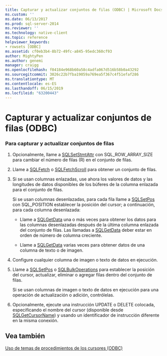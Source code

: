 ```yaml
---
title: Capturar y actualizar conjuntos de filas (ODBC) | Microsoft Docs
ms.custom: ''
ms.date: 06/13/2017
ms.prod: sql-server-2014
ms.reviewer: ''
ms.technology: native-client
ms.topic: reference
helpviewer_keywords:
- rowsets [ODBC]
ms.assetid: cf0eb3b4-8b72-49fc-a845-95edc360cf93
author: MightyPen
ms.author: genemi
manager: craigg
ms.openlocfilehash: f04184e968b60a58c4adfa067d516b58b0a43292
ms.sourcegitcommit: 3026c22b7fba19059a769ea5f367c4f51efaf286
ms.translationtype: MT
ms.contentlocale: es-ES
ms.lasthandoff: 06/15/2019
ms.locfileid: "63200443"
---
```

# <a name="fetch-and-update-rowsets-odbc"></a>Capturar y actualizar conjuntos de filas (ODBC)
    
### <a name="to-fetch-and-update-rowsets"></a>Para capturar y actualizar conjuntos de filas  
  
1.  Opcionalmente, llame a [SQLSetStmtAttr](../../native-client-odbc-api/sqlsetstmtattr.md) con SQL_ROW_ARRAY_SIZE para cambiar el número de filas (R) en el conjunto de filas.  
  
2.  Llame a [SQLFetch](https://go.microsoft.com/fwlink/?LinkId=58401) o [SQLFetchScroll](../../native-client-odbc-api/sqlfetchscroll.md) para obtener un conjunto de filas.  
  
3.  Si se usan columnas enlazadas, use ahora los valores de datos y las longitudes de datos disponibles de los búferes de la columna enlazada para el conjunto de filas.  
  
     Si se usan columnas desenlazadas, para cada fila llame a [SQLSetPos](https://go.microsoft.com/fwlink/?LinkId=58407) con SQL_POSITION establecer la posición del cursor; a continuación, para cada columna desenlazada:  
  
    -   Llame a [SQLGetData](../../native-client-odbc-api/sqlgetdata.md) una o más veces para obtener los datos para las columnas desenlazadas después de la última columna enlazada del conjunto de filas. Las llamadas a [SQLGetData](../../native-client-odbc-api/sqlgetdata.md) deber estar en orden de número de columna creciente.  
  
    -   Llame a [SQLGetData](../../native-client-odbc-api/sqlgetdata.md) varias veces para obtener datos de una columna de texto o de imagen.  
  
4.  Configure cualquier columna de imagen o texto de datos en ejecución.  
  
5.  Llame a [SQLSetPos](https://go.microsoft.com/fwlink/?LinkId=58407) o [SQLBulkOperations](https://go.microsoft.com/fwlink/?LinkId=58398) para establecer la posición del cursor, actualizar, eliminar o agregar filas dentro del conjunto de filas.  
  
     Si se usan columnas de imagen o texto de datos en ejecución para una operación de actualización o adición, contrólelas.  
  
6.  Opcionalmente, ejecute una instrucción UPDATE o DELETE colocada, especificando el nombre del cursor (disponible desde [SQLGetCursorName](../../native-client-odbc-api/sqlgetcursorname.md)) y usando un identificador de instrucción diferente en la misma conexión.  
  
## <a name="see-also"></a>Vea también  
 [Uso de temas de procedimientos de los cursores &#40;ODBC&#41;](using-cursors-how-to-topics-odbc.md)  
  
  
